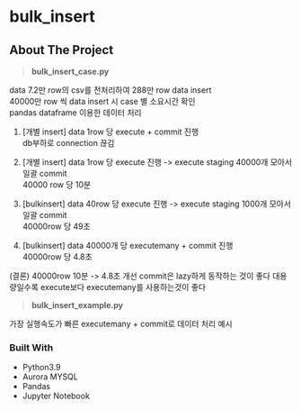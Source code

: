 # bulk_insert


<!-- ABOUT THE PROJECT -->
## About The Project

> **bulk_insert_case.py**

data 7.2만 row의 csv를 전처리하여 288만 row data insert \
40000만 row 씩 data insert 시 case 별 소요시간 확인 \
pandas dataframe 이용한 데이터 처리

1. [개별 insert] data 1row 당 execute + commit 진행 \
db부하로 connection 끊김

2. [개별 insert] data 1row 당 execute 진행 -> execute staging 40000개 모아서 일괄 commit \
40000 row 당 10분

3. [bulkinsert] data 40row 당 execute 진행 -> execute staging 1000개 모아서 일괄 commit \
40000row 당 49초

4. [bulkinsert] data 40000개 당 executemany + commit 진행 \
40000row 당 4.8초

(결론) 40000row 10분 -> 4.8초 개선
commit은 lazy하게 동작하는 것이 좋다
대용량일수록 execute보다 executemany를 사용하는것이 좋다

> **bulk_insert_example.py**

가장 실행속도가 빠른 executemany + commit로 데이터 처리 예시


### Built With

- Python3.9
- Aurora MYSQL
- Pandas
- Jupyter Notebook
